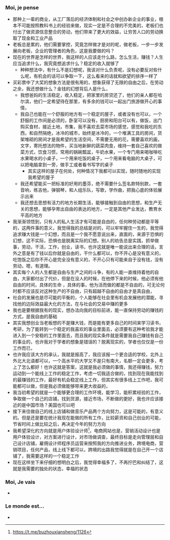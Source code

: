 ### Moi, je pense
- 那种上一辈的商业，从工厂落后的经济体制和社会之中创办新企业的事业，根本不可能按照教科书上的经验来做，现实一定是不合理的不完美的，老板们也付出了做资源信息整合的劳动，他们带来了更大的效益，让穷苦人口的劳动换取了现金和工业产品
- 老板总是累的，他们需要掌控，究竟怎样做才是对的呢，做老板，一步一步发展向老板，企业的管理者的角色，这是我要做的吗？
- 现在的世界是怎样的世界，我这样的人应该走什么路，怎么生活，赚钱？人生应当追求什么，我究竟想追求什么？稳定的收入就够了
	- 种种想法中，有什么不是幻想呢，我该对什么负责呢，没有必要反对些什么呢，有机会的话可以争取一下，这么看来的话就和欲望的排序一样了
- 买彩票中了大奖的想象方法是很有用的，想象获得了无限的自由之后，在劳动之余，我还想做什么？金钱的幻想背后人是什么，
	- 我想爸妈的生活稳定，收入稳定，把家里的房贷还了，他们的亲人都在哈尔滨，他们一定希望待在那里，有多余的钱可以一起出门旅游做开心的事情，
	- 我自己也能在一个舒服的地方有一个稳定的屋子，或者没有也可以，一个舒服的工作间是必须的，卧室可以没有，厨房和阳台可以有，做饭，出门购买食材，接近土地，市集，我不喜欢去菜市场的感觉，感觉和我吃的东西，和自然隔绝，冰冷的城市，始终是冰冷的，一个堆满工具的房间，货架堆砌的房间才是我希望的生活空间，不需要无用的花，需要喜欢的画，文字，寄托想法的物件，买当地新鲜的蔬菜肉食，维持一套自己喜欢的做菜方式，饮食习惯，常用的锅碗瓢盆，牛奶水果，一个专门用来喝咖啡吃水果喝水的小桌子，一个用来吃饭的桌子，一个用来看电脑的大桌子，可以把电脑拿到一旁，做手工或者看书写字的桌子
		- 其实这样的屋子在何处，何种情况下我都可以实现，随时随地的实现我希望的屋子
	- 我还希望能买一把标准的好用的墨芬，绝不需要什么签名款特别款，一套音响，练吉他，弹钢琴，和人组乐队，写歌，学作曲，把我心底的体验展示出来
	- 我还想去思想有活力的地方长期生活，能够接触到自由的思想，和生产无关的思想，能够孕育出自由的表达的地方，一定是其他产业发达，教育水平高的地方
- 我渐渐领悟到，只有人的私人生活才有可能是自由的，任何种劳动都是平等的，这两件事的意义，我觉得我的总结是对的，可以牢牢握住一生的，我觉得追求赚大钱是一个幻想，而且是一个我不愿意说出来，直面的，来源于恐惧的幻想，这不实际，恐惧也是脱离实际的幻想。别人的劝告总是实践，抓举做事，劳动，干活，工作，创业，读书，也许这就是唯一能说出来合理的话，言外之意是有了钱以后你就是自由的，干什么都可以，你不开心是没有意义的，吃饱饭之后你不开心是完全没有意义的，不开心只有可能来自于没有钱，没有劳动，嗯，有道理。
- 其实每个人的人生都是自由与生产之间的斗争，有的人能一直维持着他的自由，大家都付出了代价，但是在没人的时候，在他停下来的时候，他必须有他自由的时间，具体的生命 ，具体的事，他为活而做的都是不自由的，可无论何时都不应该反对这种生产的不自由，只有超越不自由的自由才是真自由，
- 社会的发展也是尽可能的平衡的，个人能够在社会里有机会发展他的潜能，寻找他的边际效益最大化的方法，在与社会的交易中赚的更多
- 我也是要根据我有的现实，想办法向我的目标前进，能一直保持劳动的赚钱的方式，是我自由的基础
- 其实我想创业当老板想的不是赚大钱，而是能有更多自己的时间来学习读书，考研，为了能转到一个稳定的我喜欢的事业里面去，必须要有这种考验我才能进入到一个安稳的工作里面去，而且我的现实条件就是需要我自己赚钱有自己的事业的，也许我对于学者的想象是错误的？脱离现实的，学者也仅仅是一份工作而已，
- 也许我应该大方的承认，我就是报高了，我应该报一个更合适的学校，北外上外北大北语都可以，一个高水平的大学又不是只有南大，名额一定会更多，考上了怎么都好！也许这就是答案，这就是我必须做的事情，我还得赚钱，努力运动到一个能线上工作的稳定工作，考虑一切我适合做的，找到现在我能找到的最赚钱的工作，最好有机会稳定线上工作，但其实有很多线上工作吧，我可能都可以做，但是我必须做能够带来更大收益的，
- 我当初希望的就是一个能够更合理的工作环境，能学习，能积累经验的工作，争取做一个自己的店铺，找到货源，接近市场，不断做的更好，我也许应该接近的是中国市场？美国也可以吧
- 接下来往做自己的线上店铺和做音乐产品两个方向努力，这是可能的，有意义的。但是还是要在统计我现在能做的所有工作，比较薪资和自己创业的可能，节省时间上做比较之后，再决定今年的努力方向
- 我希望深化的方向就是用户体验设计师[^1]，电商网站也是，营销活动设计也是用户体验设计，对方案进行设计，对市场做调查，最终目标是走向管理层和自己设计店铺，雇佣设计师程序员运营来按照我的方向推进业务，跨境电商，营销项目，任何产品，线上线下都可以，跨境的出路我觉得就是在自己开一个店铺了，我需要这样的一个稳定工作
- 现在这样坐下来仔细的想明白之后，我觉得幸福多了，不再拧巴和纠结了，这就是我需要的独处的状态，幸福的状态




### Moi, Je vais
- 



### Le monde est...
- 

[^1]: https://t.me/buzhouxiansheng/1126